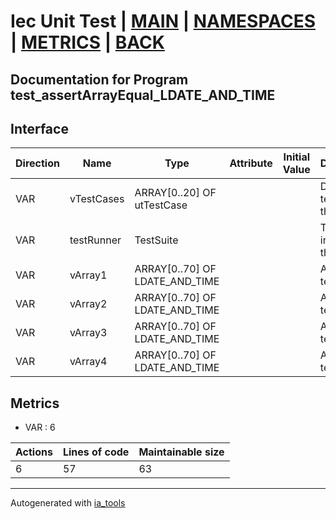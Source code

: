 # Iec Unit Test | [MAIN] | [NAMESPACES] | [METRICS] | [BACK]  

## Documentation for Program test_assertArrayEqual_LDATE_AND_TIME  

## Interface  

| Direction | Name | Type | Attribute | Initial Value | Documentation |
| --------- | ---- | ---- | --------- | ------------- | ------------- |
| VAR | vTestCases | ARRAY[0..20] OF utTestCase |  |  | Definition of all test cases for this POU |  
| VAR | testRunner | TestSuite |  |  | Test runner instance to run the tests |  
| VAR | vArray1 | ARRAY[0..70] OF LDATE_AND_TIME |  |  | Array data 1 of test case 1 |  
| VAR | vArray2 | ARRAY[0..70] OF LDATE_AND_TIME |  |  | Array data 2 of test case 1 |  
| VAR | vArray3 | ARRAY[0..70] OF LDATE_AND_TIME |  |  | Array data 3 of test case 2 |  
| VAR | vArray4 | ARRAY[0..70] OF LDATE_AND_TIME |  |  | Array data 4 of test case 2 |  


## Metrics  

- VAR : 6

| Actions | Lines of code | Maintainable size |
| ------- | ------------- | ----------------- |
| 6 | 57 | 63 |

---
Autogenerated with [ia_tools](https://github.com/tkucic/ia_tools)  

[MAIN]: ../../../../index.md
[NAMESPACES]: ../../nsList.md
[METRICS]: ../../../metrics.md
[BACK]: ../nsMain.md
